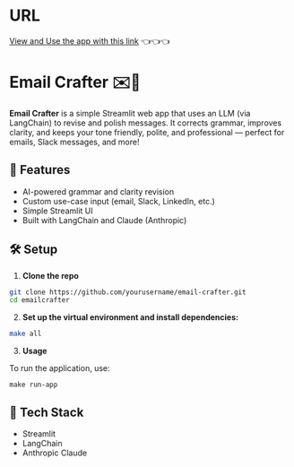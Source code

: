# URL
[View and Use the app with this link](https://emailcrafter-production.up.railway.app)   👈👈👈

# Email Crafter ✉️🤖



**Email Crafter** is a simple Streamlit web app that uses an LLM (via LangChain) to revise and polish messages. It corrects grammar, improves clarity, and keeps your tone friendly, polite, and professional — perfect for emails, Slack messages, and more!

## 🚀 Features

- AI-powered grammar and clarity revision
- Custom use-case input (email, Slack, LinkedIn, etc.)
- Simple Streamlit UI
- Built with LangChain and Claude (Anthropic)

## 🛠️ Setup

1. **Clone the repo**

```bash
git clone https://github.com/yourusername/email-crafter.git
cd emailcrafter
```

2. **Set up the virtual environment and install dependencies:**
```sh
make all
```

3. **Usage**

To run the application, use:
```
make run-app
```

## 🧠 Tech Stack

- Streamlit
- LangChain
- Anthropic Claude
